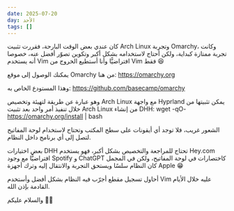 ```yaml
---
date: 2025-07-20
day: الأحد
tags: []
---
```


كان عندي بعض الوقت البارحة، فقررت تثبيت Arch Linux وتجربة Omarchy، وكانت تجربة ممتازة كبداية، ولكن أحتاج لاستخدامه بشكل أكبر وتكوين تصوّر أفضل عنه، خصوصا أنه يستخدم Vim افتراضيًّا وأنا أستطيع الخروج من Vim فقط 😆

يمكنك الوصول إلى موقع Omarchy من هنا:
https://omarchy.org

وهذا المستودع الخاص به:
https://github.com/basecamp/omarchy

وهو عبارة عن طريقة لتهيئة وتخصيص Arch Linux مع واجهة Hyprland يمكن تثبيتها من خلال تنفيذ أمر واحد بعد تثبيت Arch Linux من إنشاء DHH:
wget -qO- https://omarchy.org/install | bash


الشعور غريب، فلا توجد أي أيقونات على سطح المكتب وتحتاج لاستخدام لوحة المفاتيح لتصل إلى أي برنامج داخل النظام.

بعض اختيارات DHH تحتاج للمراجعة والتخصيص بشكل أكبر، فهو يستخدم Hey.com افتراضيًّا مع وجود Spotify و ChatGPT كاختصارات في لوحة المفاتيح، ولكن في المجمل كان النظام سلسًا ويستحق التجربة والانتقال إليه وترك أجهزة Apple 😁

أحاول تسجيل مقطع أجرّب فيه النظام بشكل أفضل وأستخدم Vim عليه خلال الأيام القادمة بإذن الله.

والسلام عليكم 👋🏻

